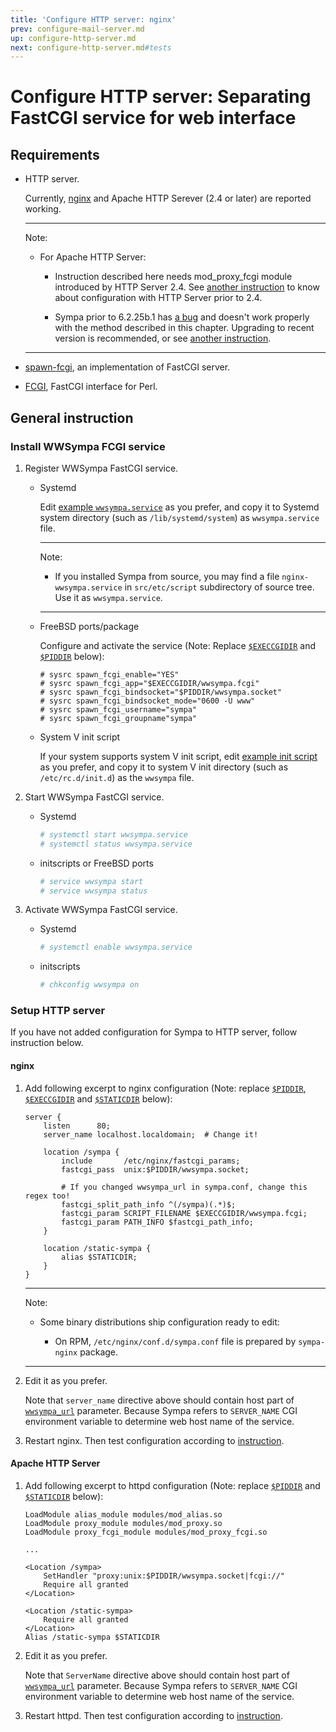 ```yaml
---
title: 'Configure HTTP server: nginx'
prev: configure-mail-server.md
up: configure-http-server.md
next: configure-http-server.md#tests
---
```


Configure HTTP server: Separating FastCGI service for web interface
===================================================================

Requirements
------------

  * HTTP server.

    Currently, [nginx](https://nginx.org/en/download.html)
    and Apache HTTP Serever (2.4 or later) are reported working.

    ----
    Note:

      * For Apache HTTP Server:

          * Instruction described here needs mod_proxy_fcgi module introduced
            by HTTP Server 2.4.
            See [another instruction](configure-http-server-apache.md) to know
            about configuration with HTTP Server prior to 2.4.

          * Sympa prior to 6.2.25b.1 has
            [a bug](https://github.com/sympa-community/sympa/pull/164) and
            doesn't work properly with the method described in this chapter.
            Upgrading to recent version is recommended, or see
            [another instruction](configure-http-server-apache.md).

    ----

  * [spawn-fcgi](https://redmine.lighttpd.net/projects/spawn-fcgi/wiki),
    an implementation of FastCGI server.

  * [FCGI](https://metacpan.org/release/FCGI), FastCGI interface for Perl.

General instruction
-------------------

### Install WWSympa FCGI service

  1. Register WWSympa FastCGI service.

       * Systemd

         Edit [example ``wwsympa.service``](../examples/systemd/wwsympa.service)
         as you prefer, and copy it to Systemd system directory
         (such as ``/lib/systemd/system``) as ``wwsympa.service`` file.

         ----
         Note:

           * If you installed Sympa from source, you may find a file
             ``nginx-wwsympa.service`` in ``src/etc/script`` subdirectory of
             source tree.  Use it as ``wwsympa.service``.

         ----

       * FreeBSD ports/package

         Configure and activate the service (Note:
         Replace [``$EXECCGIDIR``](../layout.md#execcgidir) and
         [``$PIDDIR``](../layout.md#piddir) below):
         ```
         # sysrc spawn_fcgi_enable="YES"
         # sysrc spawn_fcgi_app="$EXECCGIDIR/wwsympa.fcgi"
         # sysrc spawn_fcgi_bindsocket="$PIDDIR/wwsympa.socket"
         # sysrc spawn_fcgi_bindsocket_mode="0600 -U www"
         # sysrc spawn_fcgi_username="sympa"
         # sysrc spawn_fcgi_groupname"sympa"
         ```

       * System V init script

         If your system supports system V init script, edit
         [example init script](../examples/initscripts/wwsympa) as you prefer,
         and copy it to system V init directory (such as ``/etc/rc.d/init.d``)
         as the ``wwsympa`` file.

  2. Start WWSympa FastCGI service.

       * Systemd
         ```bash
         # systemctl start wwsympa.service
         # systemctl status wwsympa.service
         ```

       * initscripts or FreeBSD ports
         ```bash
         # service wwsympa start
         # service wwsympa status
         ```

  3. Activate WWSympa FastCGI service.

       * Systemd
         ```bash
         # systemctl enable wwsympa.service
         ```

       * initscripts
         ```bash
         # chkconfig wwsympa on
         ```

### Setup HTTP server

If you have not added configuration for Sympa to HTTP server, follow
instruction below.

#### nginx

  1. Add following excerpt to nginx configuration (Note:
     replace [``$PIDDIR``](../layout.md#piddir),
     [``$EXECCGIDIR``](../layout.md#execcgidir) and
     [``$STATICDIR``](../layout.md#staticdir) below):
     ``` code
     server {
         listen      80;
         server_name localhost.localdomain;  # Change it!

         location /sympa {
             include       /etc/nginx/fastcgi_params;
             fastcgi_pass  unix:$PIDDIR/wwsympa.socket;

             # If you changed wwsympa_url in sympa.conf, change this regex too!
             fastcgi_split_path_info ^(/sympa)(.*)$;
             fastcgi_param SCRIPT_FILENAME $EXECCGIDIR/wwsympa.fcgi;
             fastcgi_param PATH_INFO $fastcgi_path_info;
         }

         location /static-sympa {
             alias $STATICDIR;
         }
     }
     ```

     ----
     Note:

       * Some binary distributions ship configuration ready to edit:

           - On RPM, ``/etc/nginx/conf.d/sympa.conf`` file is prepared by
             ``sympa-nginx`` package.

     ----

  2. Edit it as you prefer.

     Note that ``server_name`` directive above should contain host part of
     [``wwsympa_url``](../man/sympa.conf.5.md#wwsympa_url) parameter.  Because
     Sympa refers to ``SERVER_NAME`` CGI environment variable to determine
     web host name of the service.

  3. Restart nginx.
     Then test configuration according to
     [instruction](configure-http-server.md#tests).

#### Apache HTTP Server

  1. Add following excerpt to httpd configuration (Note:
     replace [``$PIDDIR``](../layout.md#piddir) and
     [``$STATICDIR``](../layout.md#staticdir) below):
     ``` code
     LoadModule alias_module modules/mod_alias.so
     LoadModule proxy_module modules/mod_proxy.so
     LoadModule proxy_fcgi_module modules/mod_proxy_fcgi.so

     ...

     <Location /sympa>
         SetHandler "proxy:unix:$PIDDIR/wwsympa.socket|fcgi://"
         Require all granted
     </Location>

     <Location /static-sympa>
         Require all granted
     </Location>
     Alias /static-sympa $STATICDIR
     ```

  2. Edit it as you prefer.

     Note that ``ServerName`` directive above should contain host part of
     [``wwsympa_url``](../man/sympa.conf.5.md#wwsympa_url) parameter.  Because
     Sympa refers to ``SERVER_NAME`` CGI environment variable to determine
     web host name of the service.

  3. Restart httpd.
     Then test configuration according to
     [instruction](configure-http-server.md#tests).
